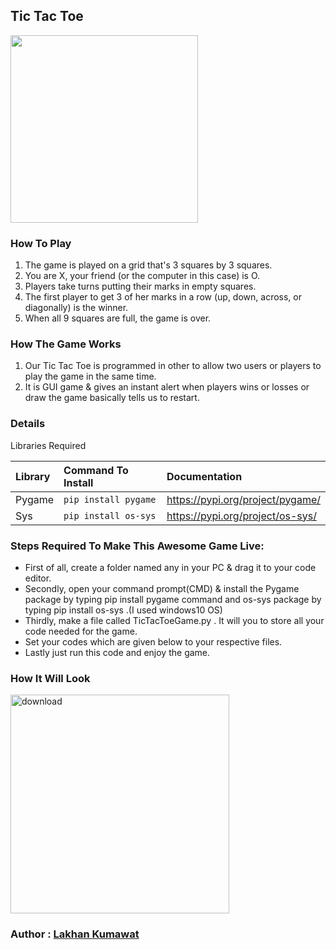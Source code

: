 ## Tic Tac Toe

<img width="300" src="https://media.giphy.com/media/ChzovjKPuEiYe8ePih/giphy.gif" />

### How To Play

1. The game is played on a grid that's 3 squares by 3 squares.
2. You are X, your friend (or the computer in this case) is O.
3. Players take turns putting their marks in empty squares.
4. The first player to get 3 of her marks in a row (up, down, across, or diagonally) is the winner.
5. When all 9 squares are full, the game is over.

### How The Game Works

1. Our Tic Tac Toe is programmed in other to allow two users or players to play the game in the same time.
2. It is GUI game & gives an instant alert when players wins or losses or draw the game basically tells us to restart.

### Details

Libraries Required

| Library | Command To Install   | Documentation                    |
| :------ | :------------------- | :------------------------------- |
| Pygame  | `pip install pygame` | https://pypi.org/project/pygame/ |
| Sys     | `pip install os-sys` | https://pypi.org/project/os-sys/ |

### Steps Required To Make This Awesome Game Live:

- First of all, create a folder named any in your PC & drag it to your code editor.
- Secondly, open your command prompt(CMD) & install the Pygame package by typing pip install pygame command and os-sys package by typing pip install os-sys .(I used windows10 OS)
- Thirdly, make a file called TicTacToeGame.py . It will you to store all your code needed for the game.
- Set your codes which are given below to your respective files.
- Lastly just run this code and enjoy the game.

### How It Will Look

<a href="https://imgbb.com/"><img width="350" src="https://i.ibb.co/0ZKQrW4/download.png" alt="download" border="0"></a>

### Author : [Lakhan Kumawat](https://github.com/Lakhankumawat)
